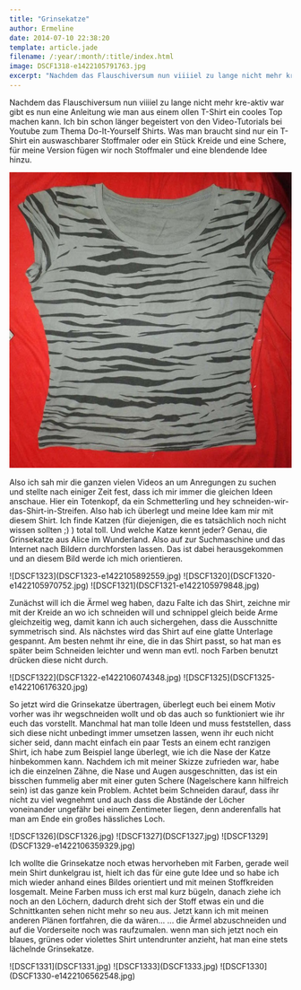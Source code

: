 ```yaml
---
title: "Grinsekatze"
author: Ermeline
date: 2014-07-10 22:38:20
template: article.jade
filename: /:year/:month/:title/index.html
image: DSCF1318-e1422105791763.jpg
excerpt: "Nachdem das Flauschiversum nun viiiiel zu lange nicht mehr kre-aktiv war gibt es nun eine Anleitung wie man aus einem ollen T-Shirt ein cooles Top machen kann."
---
```


Nachdem das Flauschiversum nun viiiiel zu lange nicht mehr kre-aktiv war
gibt es nun eine Anleitung wie man aus einem ollen T-Shirt ein cooles
Top machen kann. Ich bin schon länger begeistert von den Video-Tutorials
bei Youtube zum Thema Do-It-Yourself Shirts. Was man braucht sind nur
ein T-Shirt ein auswaschbarer Stoffmaler oder ein Stück Kreide und eine
Schere, für meine Version fügen wir noch Stoffmaler und eine blendende
Idee hinzu.

![DSCF1318](DSCF1318-e1422105791763.jpg)

Also ich sah mir die ganzen vielen Videos an um Anregungen zu suchen und
stellte nach einiger Zeit fest, dass ich mir immer die gleichen Ideen
anschaue. Hier ein Totenkopf, da ein Schmetterling und hey
schneiden-wir-das-Shirt-in-Streifen. Also hab ich überlegt und meine
Idee kam mir mit diesem Shirt. Ich finde Katzen (für diejenigen, die es
tatsächlich noch nicht wissen sollten ;) ) total toll. Und welche Katze
kennt jeder? Genau, die Grinsekatze aus Alice im Wunderland. Also auf
zur Suchmaschine und das Internet nach Bildern durchforsten lassen. Das
ist dabei herausgekommen und an diesem Bild werde ich mich orientieren.

<div class="slideshow_landscape">
![DSCF1323](DSCF1323-e1422105892559.jpg)
![DSCF1320](DSCF1320-e1422105970752.jpg)
![DSCF1321](DSCF1321-e1422105979848.jpg)
</div>

Zunächst will ich die Ärmel weg haben, dazu Falte ich das Shirt, zeichne
mir mit der Kreide an wo ich schneiden will und schnippel gleich beide
Arme gleichzeitig weg, damit kann ich auch sichergehen, dass die
Ausschnitte symmetrisch sind. Als nächstes wird das Shirt auf eine
glatte Unterlage gespannt. Am besten nehmt ihr eine, die in das Shirt
passt, so hat man es später beim Schneiden leichter und wenn man evtl.
noch Farben benutzt drücken diese nicht durch.

<div class="slideshow_landscape">
![DSCF1322](DSCF1322-e1422106074348.jpg)
![DSCF1325](DSCF1325-e1422106176320.jpg)
</div>

So jetzt wird die Grinsekatze übertragen, überlegt euch bei einem Motiv
vorher was ihr wegschneiden wollt und ob das auch so funktioniert wie
ihr euch das vorstellt. Manchmal hat man tolle Ideen und muss
feststellen, dass sich diese nicht unbedingt immer umsetzen lassen, wenn
ihr euch nicht sicher seid, dann macht einfach ein paar Tests an einem
echt ranzigen Shirt, ich habe zum Beispiel lange überlegt, wie ich die
Nase der Katze hinbekommen kann. Nachdem ich mit meiner Skizze zufrieden
war, habe ich die einzelnen Zähne, die Nase und Augen ausgeschnitten,
das ist ein bisschen fummelig aber mit einer guten Schere (Nagelschere
kann hilfreich sein) ist das ganze kein Problem. Achtet beim Schneiden
darauf, dass ihr nicht zu viel wegnehmt und auch dass die Abstände der
Löcher voneinander ungefähr bei einem Zentimeter liegen, denn
anderenfalls hat man am Ende ein großes hässliches Loch.

<div class="slideshow_landscape">
![DSCF1326](DSCF1326.jpg)
![DSCF1327](DSCF1327.jpg)
![DSCF1329](DSCF1329-e1422106359329.jpg)
</div>

Ich wollte die Grinsekatze noch etwas hervorheben mit Farben, gerade
weil mein Shirt dunkelgrau ist, hielt ich das für eine gute Idee und so
habe ich mich wieder anhand eines Bildes orientiert und mit meinen
Stoffkreiden losgemalt. Meine Farben muss ich erst mal kurz bügeln,
danach ziehe ich noch an den Löchern, dadurch dreht sich der Stoff etwas
ein und die Schnittkanten sehen nicht mehr so neu aus. Jetzt kann ich
mit meinen anderen Plänen fortfahren, die da wären... ... die Ärmel
abzuschneiden und auf die Vorderseite noch was raufzumalen. wenn man
sich jetzt noch ein blaues, grünes oder violettes Shirt untendrunter
anzieht, hat man eine stets lächelnde Grinsekatze.

<div class="slideshow_landscape">
![DSCF1331](DSCF1331.jpg)
![DSCF1333](DSCF1333.jpg)
![DSCF1330](DSCF1330-e1422106562548.jpg)
</div>
